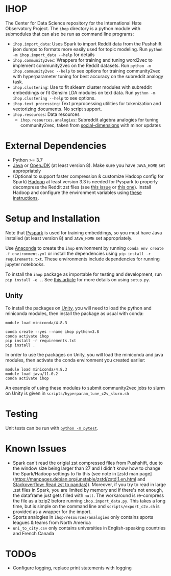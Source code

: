 # IHOP
The Center for Data Science repository for the International Hate Observatory Project.
The `ihop` directory is a python module with submodules that can also be run as command line programs:
- `ihop.import_data`: Uses Spark to import Reddit data from the Pushshift json dumps to formats more easily used for topic modeling. Run `python -m ihop.import_data --help` for details
- `ihop.community2vec`: Wrappers for training and tuning word2vec to implement community2vec on the Reddit datasets. Run `python -m ihop.community2vec --help` to see options for training community2vec with hyperparameter tuning for best accuracy on the subreddit analogy task.
- `ihop.clustering`: Use to fit sklearn cluster modules with subreddit embeddings or fit Gensim LDA modules on text data.  Run `python -m ihop.clustering --help` to see options.
- `ihop.text_processing`: Text preprocessing utilities for tokenization and vectorizing documents. No script support.
- `ihop.resources`: Data resources
	- `ihop.resources.analogies`: Subreddit algebra analogies for tuning community2vec, taken from [social-dimensions](https://github.com/CSSLab/social-dimensions) with minor updates


# External Dependencies
- Python >= 3.7
- [Java](https://docs.oracle.com/en/java/javase/17/install/overview-jdk-installation.html) or [OpenJDK](https://openjdk.java.net/install/) (at least version 8). Make sure you have `JAVA_HOME` set appropriately
- (Optional to support faster compression & customize Hadoop config for Spark) [Hadoop](https://hadoop.apache.org) at least version 3.3 is needed for Pyspark to properly decompress the Reddit zst files (see [this issue](https://stackoverflow.com/questions/64607248/configure-spark-on-yarn-to-use-hadoop-native-libraries) or [this one](https://stackoverflow.com/questions/67099204/reading-a-zst-archive-in-scala-spark-native-zstandard-library-not-available)). Install Hadoop and configure the environment variables using [these instructions](https://phoenixnap.com/kb/install-hadoop-ubuntu).

# Setup and Installation
Note that [Pyspark](https://spark.apache.org/docs/latest/api/python/getting_started/install.html#dependencies) is used for training embeddings, so you must have Java installed (at least version 8) and `JAVA_HOME` set appropriately.

Use [Anaconda](https://docs.anaconda.com/anaconda/install/index.html) to create the `ihop` environment by running `conda env create -f environment.yml` or install the dependencies using `pip install -r requirements.txt`. These environments include dependencies for running jupyter notebooks.

To install the `ihop` package as importable for testing and development, run `pip install -e .`. See [this article](https://godatadriven.com/blog/a-practical-guide-to-using-setup-py/) for more details on using `setup.py`.

## Unity
To install the packages on [Unity](https://unity.rc.umass.edu/docs/#modules/using/), you will need to load the python and miniconda modules, then install the package as usual with conda:
```
module load miniconda/4.8.3

conda create --yes --name ihop python=3.8
conda activate ihop
pip install -r requirements.txt
pip install .
```

In order to use the packages on Unity, you will load the miniconda and java modules, then activate the conda environment you created earlier:
```
module load miniconda/4.8.3
module load java/11.0.2
conda activate ihop
```

An example of using these modules to submit community2vec jobs to slurm on Unity is given in `scripts/hyperparam_tune_c2v_slurm.sh`

# Testing
Unit tests can be run with [`python -m pytest`](https://docs.pytest.org/en/6.2.x/).

# Known Issues
- Spark can't read the origial zst compressed files from Pushshift, due to the window size being larger than 27 and I didn't know how to change the Spark/Hadoop settings to fix this (see note in [zstd man page](https://manpages.debian.org/unstable/zstd/zstd.1.en.html and [Stackoverflow: Read zst to pandas](https://stackoverflow.com/questions/61067762/how-to-extract-zst-files-into-a-pandas-dataframe))). Moreover, if you try to read in large .zst files in Spark, you are limited by memory and if there's not enough, the dataframe just gets filled with `null`. The workaround is re-compress the file as a bzip2 before running `ihop.import_data.py`. This takes a long time, but is simple on the command line and `scripts/export_c2v.sh` is provided as a wrapper for the import.
- Sports analogies in `ihop/resources/analogies` only contains sports leagues & teams from North America
- `uni_to_city.csv` only contains universities in English-speaking countries and French Canada

# TODOs
- Configure logging, replace print statements with logging
